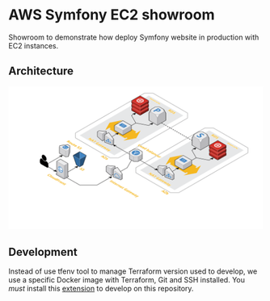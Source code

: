 # AWS Symfony EC2 showroom

Showroom to demonstrate how deploy Symfony website in production with EC2 instances.

## Architecture

![architecture](./docs/architecture.png)

## Development

Instead of use tfenv tool to manage Terraform version used to develop, we use a specific Docker image with Terraform, Git and SSH installed.
You *must* install this [extension](https://marketplace.visualstudio.com/items?itemName=ms-vscode-remote.remote-containers) to develop on this repository.